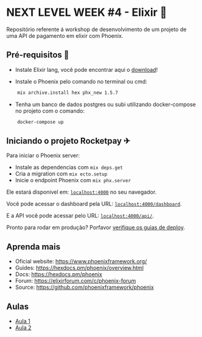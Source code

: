# NEXT LEVEL WEEK #4 - Elixir 🚀

Repositório referente á workshop de desenvolvimento de um projeto de uma API de pagamento em elixir com Phoenix. 

## Pré-requisitos 🔮

- Instale Elixir lang, você pode encontrar aqui o [download](https://elixir-lang.org/install.html)!

- Instale o Phoenix pelo comando no terminal ou cmd:  
```sh
    mix archive.install hex phx_new 1.5.7
```

- Tenha um banco de dados postgres ou subi utilizando docker-compose no projeto com o comando:

```sh
    docker-compose up
```

## Iniciando o projeto Rocketpay ✈

Para iniciar o Phoenix server:

  * Instale as dependencias com `mix deps.get`
  * Cria a migration com  `mix ecto.setup`
  * Inicie o endpoint Phoenix com `mix phx.server`

Ele estará disponivel em: [`localhost:4000`](http://localhost:4000) no seu navegador.

Você pode acessar o dashboard pela URL: [`localhost:4000/dashboard`](http://localhost:4000/dashboard/).

E a API você pode acessar pelo URL: [`localhost:4000/api/`](http://localhost:4000/api/).

Pronto para rodar em produção? Porfavor [verifique os guias de deploy](https://hexdocs.pm/phoenix/deployment.html).

## Aprenda mais

  * Oficial website: https://www.phoenixframework.org/
  * Guides: https://hexdocs.pm/phoenix/overview.html
  * Docs: https://hexdocs.pm/phoenix
  * Forum: https://elixirforum.com/c/phoenix-forum
  * Source: https://github.com/phoenixframework/phoenix

## Aulas

- [Aula 1](https://www.notion.so/Aula-1-a6ef785a145f4175abce2c1f55a0c4ff)
- [Aula 2](https://www.notion.so/Aula-2-7365e5e1f1fc448ba0b0247b7acc7717)